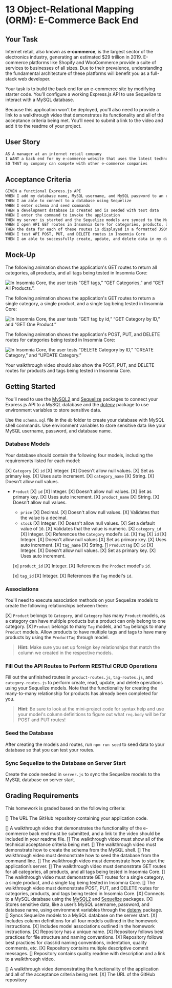 # 13 Object-Relational Mapping (ORM): E-Commerce Back End

## Your Task

Internet retail, also known as **e-commerce**, is the largest sector of the electronics industry, generating an estimated $29 trillion in 2019. E-commerce platforms like Shopify and WooCommerce provide a suite of services to businesses of all sizes. Due to their prevalence, understanding the fundamental architecture of these platforms will benefit you as a full-stack web developer.

Your task is to build the back end for an e-commerce site by modifying starter code. You’ll configure a working Express.js API to use Sequelize to interact with a MySQL database.

Because this application won’t be deployed, you’ll also need to provide a link to a walkthrough video that demonstrates its functionality and all of the acceptance criteria being met. You’ll need to submit a link to the video and add it to the readme of your project.

## User Story

```md
AS A manager at an internet retail company
I WANT a back end for my e-commerce website that uses the latest technologies
SO THAT my company can compete with other e-commerce companies
```

## Acceptance Criteria

```md
GIVEN a functional Express.js API
WHEN I add my database name, MySQL username, and MySQL password to an environment variable file
THEN I am able to connect to a database using Sequelize
WHEN I enter schema and seed commands
THEN a development database is created and is seeded with test data
WHEN I enter the command to invoke the application
THEN my server is started and the Sequelize models are synced to the MySQL database
WHEN I open API GET routes in Insomnia Core for categories, products, or tags
THEN the data for each of these routes is displayed in a formatted JSON
WHEN I test API POST, PUT, and DELETE routes in Insomnia Core
THEN I am able to successfully create, update, and delete data in my database
```

## Mock-Up

The following animation shows the application's GET routes to return all categories, all products, and all tags being tested in Insomnia Core:

![In Insomnia Core, the user tests “GET tags,” “GET Categories,” and “GET All Products.”.](./Assets/13-orm-homework-demo-01.gif)

The following animation shows the application's GET routes to return a single category, a single product, and a single tag being tested in Insomnia Core:

![In Insomnia Core, the user tests “GET tag by id,” “GET Category by ID,” and “GET One Product.”](./Assets/13-orm-homework-demo-02.gif)

The following animation shows the application's POST, PUT, and DELETE routes for categories being tested in Insomnia Core:

![In Insomnia Core, the user tests “DELETE Category by ID,” “CREATE Category,” and “UPDATE Category.”](./Assets/13-orm-homework-demo-03.gif)

Your walkthrough video should also show the POST, PUT, and DELETE routes for products and tags being tested in Insomnia Core.

## Getting Started

You’ll need to use the [MySQL2](https://www.npmjs.com/package/mysql2) and [Sequelize](https://www.npmjs.com/package/sequelize) packages to connect your Express.js API to a MySQL database and the [dotenv](https://www.npmjs.com/package/dotenv) package to use environment variables to store sensitive data.

Use the `schema.sql` file in the `db` folder to create your database with MySQL shell commands. Use environment variables to store sensitive data like your MySQL username, password, and database name.

### Database Models

Your database should contain the following four models, including the requirements listed for each model:

[X] `Category`
  [X] `id`
    [X] Integer.
    [X] Doesn't allow null values.
    [X] Set as primary key.
    [X] Uses auto increment.
  [X] `category_name`
    [X] String.
    [X] Doesn't allow null values.
* `Product`
  [X] `id`
    [X] Integer.
    [X] Doesn't allow null values.
    [X] Set as primary key.
    [X] Uses auto increment.
  [X] `product_name`
    [X] String.
    [X] Doesn't allow null values.
  * `price`
    [X] Decimal.
    [X] Doesn't allow null values.
    [X] Validates that the value is a decimal.
  * `stock`
    [X] Integer.
    [X] Doesn't allow null values.
    [X] Set a default value of `10`.
    [X] Validates that the value is numeric.
  [X] `category_id`
    [X] Integer.
    [X] References the `Category` model's `id`.
[X] `Tag`
  [X] `id`
    [X] Integer.
    [X] Doesn't allow null values
    [X] Set as primary key.
    [X] Uses auto increment.
  [X] `tag_name`
    [X] String.
[] `ProductTag`
  [X] `id`
    [X] Integer.
    [X] Doesn't allow null values.
    [X] Set as primary key.
    [X] Uses auto increment.

  [x] `product_id`
    [X] Integer.
    [X] References the `Product` model's `id`.

  [x] `tag_id`
    [X] Integer.
    [X] References the `Tag` model's `id`.

### Associations

You'll need to execute association methods on your Sequelize models to create the following relationships between them:

[X] `Product` belongs to `Category`, and `Category` has many `Product` models, as a category can have multiple products but a product can only belong to one category.
[X] `Product` belongs to many `Tag` models, and `Tag` belongs to many `Product` models. Allow products to have multiple tags and tags to have many products by using the `ProductTag` through model.
> **Hint:** Make sure you set up foreign key relationships that match the column we created in the respective models.

### Fill Out the API Routes to Perform RESTful CRUD Operations

Fill out the unfinished routes in `product-routes.js`, `tag-routes.js`, and `category-routes.js` to perform create, read, update, and delete operations using your Sequelize models.
Note that the functionality for creating the many-to-many relationship for products has already been completed for you.
> **Hint**: Be sure to look at the mini-project code for syntax help and use your model's column definitions to figure out what `req.body` will be for POST and PUT routes!

### Seed the Database

After creating the models and routes, run `npm run seed` to seed data to your database so that you can test your routes.

### Sync Sequelize to the Database on Server Start

Create the code needed in `server.js` to sync the Sequelize models to the MySQL database on server start.

## Grading Requirements

This homework is graded based on the following criteria: 

[] The URL The GitHub repository containing your application code.

[] A walkthrough video that demonstrates the functionality of the e-commerce back end must be submitted, and a link to the video should be included in your readme file.
[] The walkthrough video must show all of the technical acceptance criteria being met.
[] The walkthrough video must demonstrate how to create the schema from the MySQL shell.
[] The walkthrough video must demonstrate how to seed the database from the command line.
[] The walkthrough video must demonstrate how to start the application’s server.
[] The walkthrough video must demonstrate GET routes for all categories, all products, and all tags being tested in Insomnia Core.
[] The walkthrough video must demonstrate GET routes for a single category, a single product, and a single tag being tested in Insomnia Core.
[] The walkthrough video must demonstrate POST, PUT, and DELETE routes for categories, products, and tags being tested in Insomnia Core.
  [X] Connects to a MySQL database using the [MySQL2](https://www.npmjs.com/package/mysql) and [Sequelize](https://www.npmjs.com/package/sequelize) packages.
  [X] Stores sensitive data, like a user’s MySQL username, password, and database name, using environment variables through the [dotenv](https://www.npmjs.com/package/dotenv) package.
  [] Syncs Sequelize models to a MySQL database on the server start.
  [X] Includes column definitions for all four models outlined in the homework instructions.
  [X] Includes model associations outlined in the homework instructions.
[X] Repository has a unique name.
[X] Repository follows best practices for file structure and naming conventions.
[X] Repository follows best practices for class/id naming conventions, indentation, quality comments, etc.
[X] Repository contains multiple descriptive commit messages.
[] Repository contains quality readme with description and a link to a walkthrough video.

[] A walkthrough video demonstrating the functionality of the application and all of the acceptance criteria being met.
[X] The URL of the GitHub repository